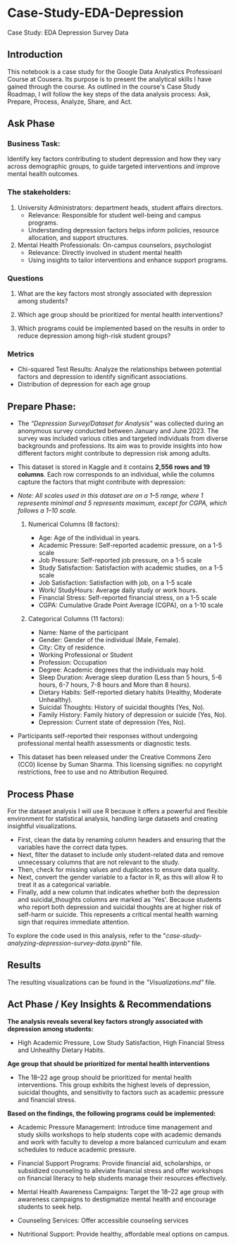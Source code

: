 # Case-Study-EDA-Depression
Case Study: EDA Depression Survey Data

## Introduction
This notebook is a case study for the Google Data Analystics Professioanl Course at Cousera. Its purpose is to present the analytical skills I have gained through the course. As outlined in the course's Case Study Roadmap, I will follow the key steps of the data analysis process: Ask, Prepare, Process, Analyze, Share, and Act.

## Ask Phase

### Business Task: 
Identify key factors contributing to student depression and how they vary across demographic groups, to guide targeted interventions and improve mental health outcomes.

### The stakeholders:
1. University Administrators: department heads, student affairs directors.
   - Relevance: Responsible for student well-being and campus programs.
   - Understanding depression factors helps inform policies, resource allocation, and support structures.
2. Mental Health Professionals: On-campus counselors, psychologist
   - Relevance: Directly involved in student mental health
   - Using insights to tailor interventions and enhance support programs.

### Questions

1. What are the key factors most strongly associated with depression among students?

2. Which age group should be prioritized for mental health interventions?

3. Which programs could be implemented based on the results in order to   reduce depression among high-risk student groups?


### Metrics

- Chi-squared Test Results: Analyze the relationships between potential factors and depression to identify significant associations.
- Distribution of depression for each age group

## Prepare Phase:
- The *“Depression Survey/Dataset for Analysis"* was collected during an anonymous survey conducted between January and June 2023. The survey was included various cities and targeted individuals from diverse backgrounds and professions. Its aim was to provide insights into how different factors might contribute to depression risk among adults.

- This dataset is stored in Kaggle and it contains **2,556 rows and 19 columns**. Each row corresponds to an individual, while the columns capture the factors that might contribute with depression:

- *Note: All scales used in this dataset are on a 1–5 range, where 1 represents minimal and 5 represents maximum, except for CGPA, which follows a 1–10 scale.*

    1. Numerical Columns (8 factors):
       - Age: Age of the individual in years.
       - Academic Pressure: Self-reported academic pressure, on a 1-5 scale
       - Job Pressure: Self-reported job pressure, on a 1-5 scale 
       - Study Satisfaction: Satisfaction with academic studies, on a 1-5 scale
       - Job Satisfaction: Satisfaction with job, on a 1-5 scale 
       - Work/ StudyHours: Average daily study or work hours.
       - Financial Stress: Self-reported financial stress, on a 1-5 scale
       - CGPA: Cumulative Grade Point Average (CGPA), on a 1-10 scale 

    2. Categorical Columns (11 factors):
       - Name: Name of the participant
       - Gender: Gender of the individual (Male, Female).
       - City: City of residence.
       - Working Professional or Student
       - Profession: Occupation
       - Degree: Academic degrees that the individuals may hold.
       - Sleep Duration: Average sleep duration (Less than 5 hours, 5-6 hours, 6-7 hours, 7-8 hours and More than 8 hours).
       - Dietary Habits: Self-reported dietary habits (Healthy, Moderate Unhealthy).
       - Suicidal Thoughts: History of suicidal thoughts (Yes, No).
       - Family History: Family history of depression or suicide (Yes, No).
       - Depression: Current state of depression (Yes, No).
       

- Participants self-reported their responses without undergoing professional mental health assessments or diagnostic tests.

- This dataset has been released under the Creative Commons Zero (CC0) license by Suman Sharma. This licensing signifies: no copyright restrictions, free to use and no Attribution Required.

## Process Phase  

For the dataset analysis I will use R because it offers a powerful and flexible environment for statistical analysis, handling large datasets and creating insightful visualizations.

- First, clean the data by renaming column headers and ensuring that the variables have the correct data types.
- Next, filter the dataset to include only student-related data and remove unnecessary columns that are not relevant to the study.
- Then, check for missing values and duplicates to ensure data quality.
- Next, convert the gender variable to a factor in R, as this will allow R to treat it as a categorical variable.
- Finally, add a new column that indicates whether both the depression and suicidal_thoughts columns are marked as 'Yes'. Because students who report both depression and suicidal thoughts are at higher risk of self-harm or suicide. This represents a critical mental health warning sign that requires immediate attention.

To explore the code used in this analysis, refer to the "_case-study-analyzing-depression-survey-data.ipynb"_ file.

## Results

The resulting visualizations can be found in the _"Visualizations.md"_ file.

## Act Phase / Key Insights & Recommendations

**The analysis reveals several key factors strongly associated with depression among students:**
- High Academic Pressure, Low Study Satisfaction, High Financial Stress and Unhealthy Dietary Habits.

**Age group that should be prioritized for mental health interventions**
- The 18–22 age group should be prioritized for mental health interventions. This group exhibits the highest levels of depression, suicidal thoughts, and sensitivity to factors such as academic pressure and financial stress.

**Based on the findings, the following programs could be implemented:**
- Academic Pressure Management:
  Introduce time management and study skills workshops to help students cope with academic demands and work with faculty to develop a more balanced curriculum and exam schedules to reduce academic pressure.

- Financial Support Programs:
  Provide financial aid, scholarships, or subsidized counseling to alleviate financial stress and offer workshops on financial literacy to help students manage their resources effectively.

- Mental Health Awareness Campaigns:
  Target the 18–22 age group with awareness campaigns to destigmatize mental health and  encourage students to seek help.

- Counseling Services:
  Offer accessible counseling services

- Nutritional Support:
  Provide healthy, affordable meal options on campus.



